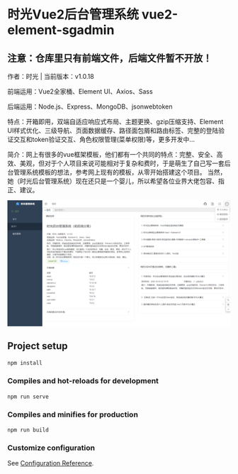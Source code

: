 # 时光Vue2后台管理系统 vue2-element-sgadmin

## 注意：仓库里只有前端文件，后端文件暂不开放！

作者：时光 | 当前版本：v1.0.18

前端运用：Vue2全家桶、Element UI、Axios、Sass

后端运用：Node.js、Express、MongoDB、jsonwebtoken

特点：开箱即用，双端自适应响应式布局、主题更换、gzip压缩支持、Element UI样式优化、三级导航、页面数据缓存、路径面包屑和路由标签、完整的登陆验证交互和token验证交互、角色权限管理(菜单权限)等，更多开发中...

简介：网上有很多的vue框架模板，他们都有一个共同的特点：完整、安全、高效、美观，但对于个人项目来说可能相对于复杂和费时，于是萌生了自己写一套后台管理系统模板的想法，参考网上现有的模板，从零开始搭建这个项目。
当然，她（时光后台管理系统）现在还只是一个婴儿，所以希望各位业界大佬包容、指正、建议。

![预览图](src/assets/img/预览图.png)

## Project setup
```
npm install
```

### Compiles and hot-reloads for development
```
npm run serve
```

### Compiles and minifies for production
```
npm run build
```

### Customize configuration
See [Configuration Reference](https://cli.vuejs.org/config/).
